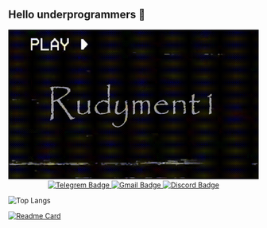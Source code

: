 ## Hello underprogrammers 👋

<div id="Gif" align="center">  
  <img src="Icon/fotor-video_remover_object-preview-20240912211719.gif" width="550" height="300"/>
</div>

<div id="badges" align="center">
  <a href="https://t.me/l865492">
    <img src="https://img.shields.io/badge/Telegram-blue?style=for-the-badge&logo=Telegram&logoColor=white" alt="Telegrem Badge"/>
  </a>
  <a href="mailto:dvojtenko969@gmail.com">
    <img src="https://img.shields.io/badge/gmail-orange?style=for-the-badge&logo=gmail&logoColor=white" alt="Gmail Badge"/>
  </a>
  <a href="https://discordapp.com/users/715498346743332894/">
    <img src="https://img.shields.io/badge/discord-purple?style=for-the-badge&logo=discord&logoColor=white" alt="Discord Badge"/>
  </a>
</div>

![Top Langs](https://github-readme-stats.vercel.app/api/top-langs/?username=Rudyment1)

[![Readme Card](https://github-readme-stats.vercel.app/api/pin/?username=anuraghazra&repo=github-readme-stats)](https://github.com/anuraghazra/github-readme-stats)
